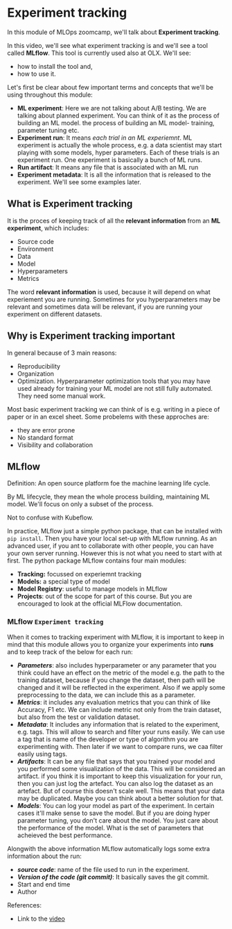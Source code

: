 # Experiment tracking

In this module of MLOps zoomcamp, we'll talk about **Experiment tracking**. 

In this video, we'll see what experiment tracking is and we'll see a tool called **MLflow**. This tool is currently used also at OLX. We'll see:
- how to install the tool and,
- how to use it. 

Let's first be clear about few important terms and concepts that we'll be using throughout this module:
- **ML experiment**: Here we are not talking about A/B testing. We are talking about planned experiment. You can think of it as the process of building an ML model.
the process of building an ML model- training, parameter tuning etc.
- **Experiment run**: It means *each trial in an ML experiemnt*. ML experiment is actually the whole process, e.g. a data scientist may start playing with some models, hyper parameters. Each of these trials is an experiment run. One experiment is basically a bunch of ML runs.
- **Run artifact**: It means any file that is associated with an ML run
- **Experiment metadata**: It is all the information that is released to the experiment. We'll see some examples later.

## What is Experiment tracking
It is the proces of keeping track of all the **relevant information** from an **ML experiment**, which includes: 
* Source code
* Environment
* Data
* Model
* Hyperparameters
* Metrics

The word **relevant information** is used, because it will depend on what experiement you are running. Sometimes for you hyperparameters may be relevant and sometimes data will be relevant, if you are running your experiment on different datasets. 

## Why is Experiment tracking important

In general because of 3 main reasons:
* Reproducibility
* Organization
* Optimization. Hyperparameter optimization tools that you may have used already for training your ML model are not still fully automated. They need some manual work.  

Most basic experiment tracking we can think of is e.g. writing in a piece of paper or in an excel sheet. Some probelems with these approches are:
- they are error prone
- No standard format
- Visibility and collaboration

## MLflow
Definition: An open source platform foe the machine learning life cycle. 

By ML lifecycle, they mean the whole process building, maintaining ML model. We'll focus on only a subset of the process. 

Not to confuse with Kubeflow. 

In practice, MLflow just a simple python package, that can be installed with `pip install`. Then you have your local set-up with MLflow running. As an advanced user, if you ant to collaborate with other people, you can have your own server running. However this is not what you need to start with at first. The python package MLflow contains four main modules:
- **Tracking:** focussed on experiemnt tracking
- **Models:** a special type of model
- **Model Registry**: useful to manage models in MLflow
- **Projects**: out of the scope for part of this course. But you are encouraged to look at the official MLFlow documentation. 

### MLflow `Experiment tracking`

When it comes to tracking experiment with MLflow, it is important to keep in mind that this module allows you to organize your experiments into **runs** and to keep track of the below for each run:

- ***Parameters***: also includes hyperparameter or any parameter that you think could have an effect on the metric of the model e.g. the path to the training dataset, because if you change the dataset, then path will be changed and it will be reflected in the experiment. Also if we apply some preprocessing to the data, we can include this as a parameter. 
- ***Metrics***: it includes any evaluation metrics that you can think of like Accuracy, F1 etc. We can include metric not only from the train dataset, but also from the test or validation dataset. 
- ***Metadata***: It includes any information that is related to the experiment, e.g. tags. This will allow to search and filter your runs easily. We can use a tag that is name of the developer or type of algorithm you are experimenting with. Then later if we want to compare runs, we caa filter easily using tags. 
- ***Artifacts***: It can be any file that says that you trained your model and you performed some visualization of the data. This will be considered an artifact. if you think it is important to keep this visualization for your run, then you can just log the artefact. You can also log the dataset as an artefact. But of course this doesn't scale well. This means that your data may be duplicated. Maybe you can think about a better solution for that.    
- ***Models***: You can log your model as part of the experiment. In certain cases it'll make sense to save the model. But if you are doing hyper parameter tuning, you don't care about the model. You just care about the performance of the model. What is the set of parameters that acheieved the best performance. 

Alongwith the above information MLflow automatically logs some extra information about the run:
- ***source code***: name of the file used to run in the experiment. 
- ***Version of the code (git commit)***: It basically saves the git commit.
- Start and end time
- Author

References:

* Link to the [video](https://www.youtube.com/watch?v=MiA7LQin9c8&list=PL3MmuxUbc_hIUISrluw_A7wDSmfOhErJK&index=12)